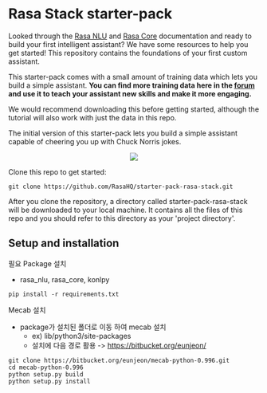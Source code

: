 ﻿# Rasa Stack starter-pack

Looked through the [Rasa NLU](http://rasa.com/docs/nlu/) and [Rasa Core](http://rasa.com/docs/core/) documentation and ready to build your first intelligent assistant? We have some resources to help you get started! This repository contains the foundations of your first custom assistant.  

This starter-pack comes with a small amount of training data which lets you build a simple assistant. **You can find more training data here in the [forum](https://forum.rasa.com/t/grab-the-nlu-training-dataset-and-starter-packs/903) and use it to teach your assistant new skills and make it more engaging.**

We would recommend downloading this before getting started, although the tutorial will also work with just the data in this repo. 

The initial version of this starter-pack lets you build a simple assistant capable of cheering you up with Chuck Norris jokes.


<p align="center">
  <img src="./rasa-stack-mockup.gif">
</p>


Clone this repo to get started:

```
git clone https://github.com/RasaHQ/starter-pack-rasa-stack.git
```

After you clone the repository, a directory called starter-pack-rasa-stack will be downloaded to your local machine. It contains all the files of this repo and you should refer to this directory as your 'project directory'.


## Setup and installation

필요 Package 설치 
- rasa_nlu, rasa_core, konlpy

```
pip install -r requirements.txt
```

Mecab 설치

- package가 설치된 폴더로 이동 하여 mecab 설치
   - ex) lib/python3/site-packages
   - 설치에 다음 경로 활용 -> https://bitbucket.org/eunjeon/

```
git clone https://bitbucket.org/eunjeon/mecab-python-0.996.git 
cd mecab-python-0.996
python setup.py build
python setup.py install
```

